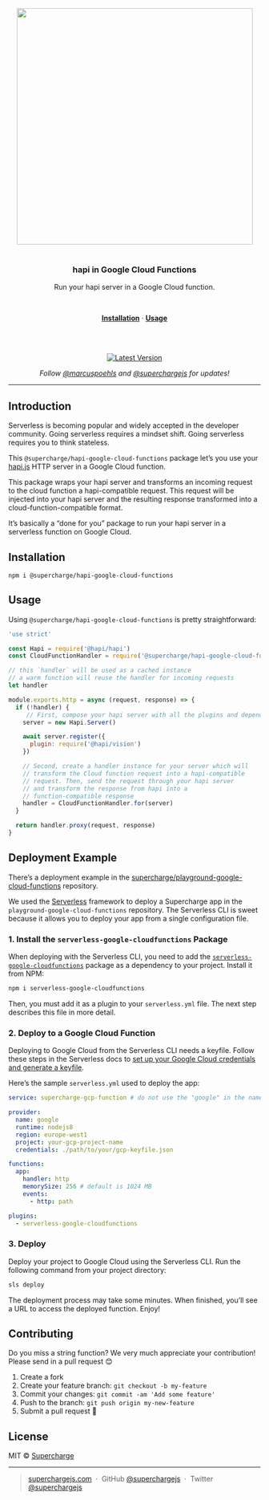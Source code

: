 <div align="center">
  <a href="https://superchargejs.com">
    <img width="471" style="max-width:100%;" src="https://superchargejs.com/images/supercharge-text.svg" />
  </a>
  <br/>
  <br/>
  <p>
    <h3>hapi in Google Cloud Functions</h3>
  </p>
  <p>
    Run your hapi server in a Google Cloud function.
  </p>
  <br/>
  <p>
    <a href="#installation"><strong>Installation</strong></a> ·
    <a href="#usage"><strong>Usage</strong></a>
  </p>
  <br/>
  <br/>
  <p>
    <a href="https://www.npmjs.com/package/@supercharge/hapi-google-cloud-functions"><img src="https://img.shields.io/npm/v/@supercharge/hapi-google-cloud-functions.svg" alt="Latest Version"></a>
  </p>
  <p>
    <em>Follow <a href="http://twitter.com/marcuspoehls">@marcuspoehls</a> and <a href="http://twitter.com/superchargejs">@superchargejs</a> for updates!</em>
  </p>
</div>

---

## Introduction
Serverless is becoming popular and widely accepted in the developer community. Going serverless requires a mindset shift. Going serverless requires you to think stateless.

This `@supercharge/hapi-google-cloud-functions` package let’s you use your [hapi.js](https://hapi.dev) HTTP server in a Google Cloud function.

This package wraps your hapi server and transforms an incoming request to the cloud function a hapi-compatible request. This request will be injected into your hapi server and the resulting response transformed into a cloud-function-compatible format.

It’s basically a “done for you” package to run your hapi server in a serverless function on Google Cloud.


## Installation

```
npm i @supercharge/hapi-google-cloud-functions
```


## Usage
Using `@supercharge/hapi-google-cloud-functions` is pretty straightforward:

```js
'use strict'

const Hapi = require('@hapi/hapi')
const CloudFunctionHandler = require('@supercharge/hapi-google-cloud-functions')

// this `handler` will be used as a cached instance
// a warm function will reuse the handler for incoming requests
let handler

module.exports.http = async (request, response) => {
  if (!handler) {
     // First, compose your hapi server with all the plugins and dependencies
    server = new Hapi.Server()

    await server.register({
      plugin: require('@hapi/vision')
    })

    // Second, create a handler instance for your server which will
    // transform the Cloud function request into a hapi-compatible
    // request. Then, send the request through your hapi server
    // and transform the response from hapi into a
    // function-compatible response
    handler = CloudFunctionHandler.for(server)
  }

  return handler.proxy(request, response)
}
```


## Deployment Example
There’s a deployment example in the [supercharge/playground-google-cloud-functions](https://github.com/supercharge/playground-google-cloud-functions) repository.

We used the [Serverless](https://serverless.com/cli/) framework to deploy a Supercharge app in the `playground-google-cloud-functions` repository. The Serverless CLI is sweet because it allows you to deploy your app from a single configuration file.


### 1. Install the `serverless-google-cloudfunctions` Package
When deploying with the Serverless CLI, you need to add the [`serverless-google-cloudfunctions`](https://github.com/serverless/serverless-google-cloudfunctions) package as a dependency to your project. Install it from NPM:

```bash
npm i serverless-google-cloudfunctions
```

Then, you must add it as a plugin to your `serverless.yml` file. The next step describes this file in more detail.


### 2. Deploy to a Google Cloud Function
Deploying to Google Cloud from the Serverless CLI needs a keyfile. Follow these steps in the Serverless docs to [set up your Google Cloud credentials and generate a keyfile](https://serverless.com/framework/docs/providers/google/guide/credentials#get-credentials--assign-roles).

Here’s the sample `serverless.yml` used to deploy the app:

```yaml
service: supercharge-gcp-function # do not use the "google" in the name

provider:
  name: google
  runtime: nodejs8
  region: europe-west1
  project: your-gcp-project-name
  credentials: ./path/to/your/gcp-keyfile.json

functions:
  app:
    handler: http
    memorySize: 256 # default is 1024 MB
    events:
      - http: path

plugins:
  - serverless-google-cloudfunctions
```


### 3. Deploy
Deploy your project to Google Cloud using the Serverless CLI. Run the following command from your project directory:

```bash
sls deploy
```

The deployment process may take some minutes. When finished, you’ll see a URL to access the deployed function. Enjoy!


## Contributing
Do you miss a string function? We very much appreciate your contribution! Please send in a pull request 😊

1.  Create a fork
2.  Create your feature branch: `git checkout -b my-feature`
3.  Commit your changes: `git commit -am 'Add some feature'`
4.  Push to the branch: `git push origin my-new-feature`
5.  Submit a pull request 🚀


## License
MIT © [Supercharge](https://superchargejs.com)

---

> [superchargejs.com](https://superchargejs.com) &nbsp;&middot;&nbsp;
> GitHub [@superchargejs](https://github.com/supercharge/) &nbsp;&middot;&nbsp;
> Twitter [@superchargejs](https://twitter.com/superchargejs)
